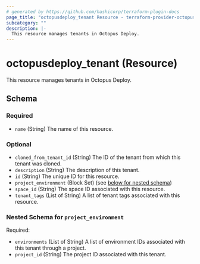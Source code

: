 ```yaml
---
# generated by https://github.com/hashicorp/terraform-plugin-docs
page_title: "octopusdeploy_tenant Resource - terraform-provider-octopusdeploy"
subcategory: ""
description: |-
  This resource manages tenants in Octopus Deploy.
---
```


# octopusdeploy_tenant (Resource)

This resource manages tenants in Octopus Deploy.



<!-- schema generated by tfplugindocs -->
## Schema

### Required

- `name` (String) The name of this resource.

### Optional

- `cloned_from_tenant_id` (String) The ID of the tenant from which this tenant was cloned.
- `description` (String) The description of this tenant.
- `id` (String) The unique ID for this resource.
- `project_environment` (Block Set) (see [below for nested schema](#nestedblock--project_environment))
- `space_id` (String) The space ID associated with this resource.
- `tenant_tags` (List of String) A list of tenant tags associated with this resource.

<a id="nestedblock--project_environment"></a>
### Nested Schema for `project_environment`

Required:

- `environments` (List of String) A list of environment IDs associated with this tenant through a project.
- `project_id` (String) The project ID associated with this tenant.


